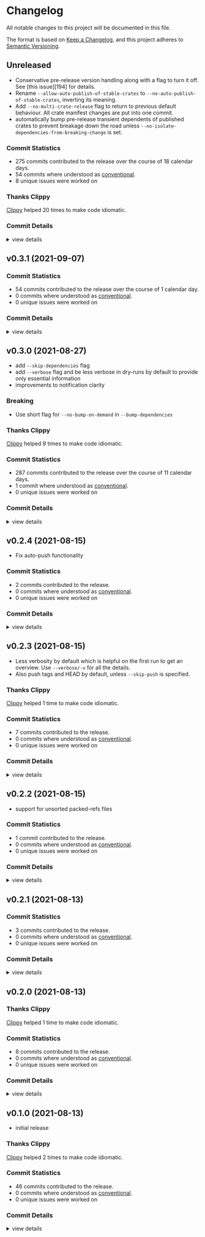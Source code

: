 # Changelog

All notable changes to this project will be documented in this file.

The format is based on [Keep a Changelog](https://keepachangelog.com/en/1.0.0/),
and this project adheres to [Semantic Versioning](https://semver.org/spec/v2.0.0.html).

## Unreleased

- Conservative pre-release version handling along with a flag to turn it off. See [this issue][194] for details.
- Rename `--allow-auto-publish-of-stable-crates` to `--no-auto-publish-of-stable-crates`, inverting its meaning.
- Add `--no-multi-crate-release` flag to return to previous default behaviour. All crate manifest changes are put into one commit.
- automatically bump pre-release transient dependents of published crates to prevent breakage down the road unless 
  `--no-isolate-dependencies-from-breaking-change` is set.

### Commit Statistics

<csr-read-only-do-not-edit/>

 - 275 commits contributed to the release over the course of 18 calendar days.
 - 54 commits where understood as [conventional](https://www.conventionalcommits.org).
 - 8 unique issues were worked on

### Thanks Clippy

<csr-read-only-do-not-edit/>

[Clippy](https://github.com/rust-lang/rust-clippy) helped 20 times to make code idiomatic. 

### Commit Details

<csr-read-only-do-not-edit/>

<details><summary>view details</summary>

 * **#164**
    - remove old and unnecessary experiment (aba8e5603833c85302db0b610802286a03a084df)
    - path::is (1f4e45a26a3d2727f00c3f248452dd41fc8a95be)
    - rename path::is_git to path::is (ac3b9efb7b90958274ce55800959d930f8641115)
    - path::discover (1958e8aa65eb97f9755f065d713f0a48c5e41b1b)
    - Avoid duplicate module paths in 'tree' and 'commit' (2f2d856efe733d3cf81110c0e0607d2e7c40d968)
    - top-level of 'path' module (066f59b23a125b1ce9a015437a3f4468e5791da0)
    - object_id (329d183ad4e256a4f9cdeb34589b5f3432495f79)
    - rename ObjectIdExt::ancestors_iter() to *::ancestors() (a19567eceab0dd7f5478b83c2ff9ce79754db308)
    - repository (1a1959f487d69ffdd5394775b707139c44dbd11d)
    - ext::tree (5e091fb2b4fd33879c176e6dadd3c9805d99af50)
    - easy::object::peel (e3760679547e0dc1bf31761acdb6e63b04a50919)
    - easy::object::errors (de004b318fdc6923711dd001bff5f4bcbba4270e)
    - rename `easy::Object::to_(commit|tag)_iter()`… (61793ff42f5c2f9ddf302901adea2dac6149eac8)
    - easy::object, sans a few child-modules (f582439a3efe5c234f54c488792395e9de09a032)
    - update 'platform' information to reflect the current usage (42080aefe3b286afb58235c1c22491579ab73919)
    - rename easy::reference::log::State to easy::reference::Logs (03fe8a7ebd34608d725d4585da5c1630123762ec)
    - rename `*::State` into `*::Platform` (0cd585e20a5abd323a34ec32d92fbd48531b3b18)
 * **#192**
    - smart-release: assure the current package version is actually breaking (fb750b65ca64c894ffb79cd0049f10a8db255ab6)
    - smart-release: better verbosity handling when comparing to crates-index (f6f2d1b2c1c50d36ee046ed58ffffed0444cd25a)
    - smart-release(feat): turn off safety bump with its own flag (a040f7d882eb5f6db0d54ba7e32437da3579a075)
    - smart-release(refactor): (443f000015de2117eae08fedf7d23f0d1ac6abff)
 * **#196**
    - Revert "traverse(chore): try git-cliff…" (cd293aee7cf7fefba9e1f61108eba5400e48b9a7)
    - try git-cliff… (cbc5b8171cdef5933d684c481300d9fcff43cf4b)
 * **#197**
    - smart-release: improved safety bump log message (9b78c344ee287c4c2908ccbe64bd64c2c9648459)
    - smart-release: commit message reveals safety bumps (b1a39046056bf4a862cebe69f44f3ea1e53a2069)
    - smart-release: released crates only receive minor bumps… (ecf38b8c013e46a33aa0b2c1b4e9cf547c8393c4)
    - smart-release(chore): update changelog (342b443a4f49736a10c2b311d69841dbf581ceec)
    - smart-release(test): way more tests to nail current log output (0d30094f4d397f932288f8c04ffd01f956113dc8)
    - smart-release: dependency upgrade works (a56bd7b134d315e22e5c8d01ca2d927de75955a9)
    - smart-release: calculate new version of dependent (c50704a0595884c3fb20629aba0f22bf99893cbf)
    - smart-release(fix): don't claim "conservative" updates for major version change (681d743e5579197d7262c40237dda0116fc4af1c)
    - smart-release: assure we can find non-sequential connections (798b650ad848001b10018087ed6c5d8a4055ece8)
    - smart-release: all logic to calculate dependent version bumps (7ca029c73eee51302d6828c6f9e8862d3fd4fbd4)
    - smart-release: an algorithm to collect dependencies by 'growing' (73794a4e382404cb7b684c9054278fb4ff8a84ce)
    - smart-release: foundation for bumping versions (d1145d1a6219ddafa7a41c82d6149b289f033640)
 * **#198**
    - Put commit details to the end of generated segments (bef2e0e4507f3ea0dc3c8385ee2ede4780622519)
    - Use message commit id instead of body… (2746d9378853e11e7e4e3d0e7f781368f6f0c99f)
    - fix md formatting on github (f90f3ce89350e1522ec10ff9a38f668615f02a66)
    - create details headline based on log message (4eaab37496dea7bc0129133a93b8d43b05785531)
    - Add details behind a fold, but… (3c711f43980581e3409600c49850e5adc6a3ac4d)
    - Use the notion of 'changes after merge' only to drive previews… (fb0e46b635630340a48f939ba7d6c65e5dfe682a)
    - Update changelogs (b30db3ba52d250ccc129208963ccc33eab6dc195)
    - refactor (90c304eab217680ab849e04f4505d0d70d443ae6)
    - Also provide a duration in days for preparing a release as part of statistics (4d36844c83bc1f69086c45fd9a63dc48d6cd15fe)
    - Fix tests (ff15c1bc5aefed75bf7535ee6fa64f33995a34e7)
    - refactor (bcec911c145df2a4fe70b3de9fefbd5f91571795)
    - More commit statistics (29a01d606d59dddda70241d4c3000ee4c30025a3)
    - Basic commit statistics with round-trip, more actual information to come (83e2b2d59e1beb71d44411057d230b60615dcbca)
    - refactor… (6edf1964f960a70a544a8b5b438fecc8ddedbf3b)
    - More robust parsing of read-only sections (252e84f9a0d77a155abc44c25fed5711eaccfb65)
    - treat clippy as generated statistical section… (96df84d64e34b2a2ccbd28b597d5f0b7cd172de6)
    - Add new section type and write it out: clippy (37280cd5fa4acb8c76a07da16808b402c93089d7)
    - introduce notion of essential sections in a changelog… (be891e20cb0152af52ceec47400cf3401e2112fb)
    - Preview changelog support for smart-release as well (b9e6de124eab5e961c1effe797a5e54e23228284)
    - Detect changes after merge; add flag for controlling changelog preview (6beb7345f0329592081c2955cf7ad2c9adf0e68a)
    - A lot of logic to handle messaging around changelog generation and halting… (28f6e181ff0e14e52704544bc6ed5f41bd7fb234)
    - Unconditional changelog creation in smart-release (48b52281f789a93415fefe38d661228ab582a107)
    - rename --skip-* flags to --no-* for consistency (3c0a6389fe5ff981dadca20e8a4a4a0d2ef66e13)
    - fix windows tests by transforming line endings (e276d777eb7a88dc424badbf88a929b5f567e5de)
    - Avoid adding newlines which make writing unstable (6b5c394f49282a8d09c2a9ffece840e4683572db)
    - Fix section headline level (9d6f263beef289d227dec1acc2d4240087cb9be6)
    - Write first version of changlogs thus far… (719b6bdf543b8269ccafad9ad6b46e0c55efaa38)
    - Implement --write actually (69d36ffbeea68259add2d8e15a9eb74137b14156)
    - Parse more user generated section content, adapt existing changelogs to work correctly (2f43a54298e7ecfff2334627df149fe0882b5d1d)
    - a test case showing that headlines are currently ignored, and links too (2a57b755c5513544987be74b3b4b65d35e7718c9)
    - don't try to run tests in binaries that have none… (d453fe5086f819e590af78bba1083659fcc44c01)
    - It's already getting there, even though a few parts are completely missing (ee4aa08fc0ed4bd06c7a987b2a9c86425400d68a)
    - only parse into 'unknown' catch all in special cases… (c0296c4d28016044f7d82afeba10971a526eca36)
    - first basic parsing of unknown parts as segments in sections (f265982a58600b68674f8552252e1ea156fe163d)
    - quick and dirty switch to getting access to a range of parsed input… (f5902f2fa9a6b876497278c9c62a91e58de1c31f)
    - setup test for old method of parsing unknown text… (996c39d002d1781fd7193dabe958af6045936411)
    - refactor tests: unit to integration level (43263226420c0bd9db5d4920f5ce2f76c5367aa8)
    - Don't add a date to unreleased versions (ba4d02404e0a00c1b0d1553032c8062806d09b84)
    - Remove strong-weak typing for conventional type (b71c5790fd8c14f10df00a96f3a344c121278418)
    - Actually integrated generated changelog with existing ones… (aa095e2447fff350492c38600c7303d38ae38824)
    - Fix panic related to incorrect handling of character boundaries (9e92cff33f4f53d3b2d6b55a722d577c2dd6a4f2)
    - inform about 'bat's  absence (c82c5bc682f6b4cc53b5965e3a124a826933718f)
    - Parse message fully (and own it) to allow markdown generation (b8107e5d33da70f91225e9fd37443e3ba2b20f7c)
    - rename --no-bat to --no-preview… (1087dd81ce869de9c886379766a962ec30c93e36)
    - tests for conventional and unconventional description parsing (faade3f95f861736ec0ccf7f0a811c1cf12831cd)
    - basic merging now works (6c6c20002cf7632e8fed11b83a1e2f69b669d907)
    - sketch for finding insertion points and merging sections (2a4903348f6179f6939e6b87d3477e5643acb7b7)
    - Sketch merging logic… (1932e2ca848db57f3907b93e804553524dfa27ac)
    - Make use of fixed git-conventional (b7b92b6c72051d462ab01c7645ea09d7d21cb918)
    - prepare test for basic merging… (0a14cedbd68058ac296e34a84ab1fe1083a0bf5e)
    - update git-conventional dependency (2d369e863b15269ba8714b025fe596f69e5b1217)
    - nicer 'thanks clippy' message (43442162aa22f561a33cab78936514d05d8214a0)
    - first test and sketch for stripping of additional title values (55b7fe8c9391e3a9562e084ae7524bb9f83ec36c)
    - Basic message parsing, either conventional or not, without additions (b3b6a2dc07c2eff38556ee66b9290b0c66b463ed)
    - Show with simple example how the round-tripping works, neat (9510d9bd2c3b2d5cffe32485d7bc3fff374343ee)
    - Sketch Message fields from which change logs can be built (b167d39ecf0cd306dcf4d2c00413251cbfd02ed6)
    - collect unknown text so things don't get lost entirely… (60040c9301e6468c72a0c52095c0b86f8b3041f5)
    - feat: `BodyRef::without_trailer()` for more obvious access than `*body` or `body.as_ref()` (f0ea526775793c9104e4ae27dd5d92b5a1202c5f)
    - parse back what we write out, perfectly… (5cab315b0f28d9b9f6f6b4e037d053fb501fdfaa)
    - refactor (ef3fc6d92c1d751d0032e072834f41d37cbb9200)
    - fix journey test (3006e5975e023c9ad56e62ce3163dd65964c0c57)
    - feat: `CommitRef::message_trailers()` as shortcut… (5324391f581c5ad2c09604f0beeac7df852bfb33)
    - more tests for trailers iterator (c3b0161eb76aaf806a7d82232ec7ac1a304052a3)
    - Write new changelogs with bat if available (cca8e52fdd2ebd16b08247d428ed5387a1058cd5)
    - feat: `BodyRef::trailers()` allows iterating trailer tokens and values (175e1cbdfebfc6f01784fffdaf0859cd6c23377e)
    - Use `cargo diet` to reduce package size (cc5709e812aea79e9d9a6f16637d09f22cb73f81)
    - Some tests and sketch for BodyRef parsing (3953c245461941c636ce5d755e6a469f7fa3eabe)
    - Write markdown changelog to lock file (400046ec65100a15cd1757143c1abba05091f129)
    - refactor (b05ce15a31aba9b0084792b7f0e7155b73b46e2d)
    - feat: CommitRef::summary() and `MessageRef::body()` methods (1714d05df812aa373da485492b342e58e9e7c17d)
    - refactor (7055dc81e9db448da89ab2ee0ba2ffe07cd00cc2)
    - Basic serialization of ChangeLog (205b5698072c6919036190cacac120a7dd5dbd73)
    - Another test for footer separation, simple version (b4391862b67a09330476a82d520bfc3a698a4fbe)
    - support for generated headers (bcc4323785c5aca698e5af2ee5cf32e171727ed3)
    - Return to safety (35313b9f7c92edd1afdbe22d1f592baabc0abc9c)
    - refactor (1ebb7365ce564d55bd4f16f7316375b9458b4659)
    - omg nom parsing works… (cd11704dd0d469cd23d7ee6905d6219b26ba4563)
    - Use 'to_*' when converting `easy::Object` to specific object kind (1cb41f81cffe19c75aadf49a5cc7ec390ec6cae7)
    - FAIL: not really successful to continue down the 'fold' road (d9afc22f161fb60195571be09d2d816d67050575)
    - transform history segments into changelog parts (348b05cbe6e93e871393a6db9d1ebfea59ec7fdb)
    - three tests failing with nom (13646e8dfe97d8503d0cef935c4c303f82271aa4)
    - layout structure for ChangeLog generation from history items (40e9075238f7272c08497851f55d0b525f47f2db)
    - Revert " FAIL: try to use nom-way of the previous body parsing…" (d1e6f621c2898ad9f03b2ee712019e6a10b44035)
    - more general commit history (39522ec59d2eb7f439c75a5cc5dc0315db9497d5)
    - FAIL: try to use nom-way of the previous body parsing… (909f6682ac1de6be0eb8b66015b3f250daca17cd)
    - Invert meaning of changelog's --dependencies flag… (51eb8cba67edf431ebe3e32232022dbf8971e6ac)
    - sketch nom version of the message parser… (1ec47ded5793cac1f2633262d59bfbae4a0e14be)
    - rename --skip-dependencies to --no-dependencies… (77ed17c703e502e132cda9a94eb8c63db0b627ad)
    - Research commit message trailers just to learn that I want to skip them (c332b8fb335f6c4081add894c3fcdcab298fc828)
    - Adjust changelog… (fb0dbfc60df2df51ed6a02ad60d04ef3557e950c)
    - Fix build (d0a956fdb5a822dbd116792bfbe70d1532a95ec9)
    - refactor!: Use git_object::commit::MessageRef::summary()… (13e7c3ad5e079fe778d07d115c9e41c4c6eb038f)
    - feat(commit): A summary for commit messages suitable for logs (cd3fc99968baa827302aa9c4f5d181bc9c4f9084)
    - More message parsing tests with windows line separators (001e8c2a4ede5fc025572a4c39a771cc854f8b18)
    - A manual message parse impl and more tests (f4b8a0da787f9a16eebd2a36b342f5a2a66edabd)
    - More message parsing tests, now with legit failure… (625be8dbd4204ea1a7131ade9b17f63dcc7e30d7)
    - feat(commit): Add `message()` method and `MessageRef` type… (6150b2db18034d5912029deac51d1affb38ae7b2)
    - Sketch data for parsed messages (32dd280eaada635994e11b4f2722a4efc59faa8f)
    - smart-release: add git-conventional (0c355ed24eb230e9834e797d5c8dc72ae21f0c46)
    - smart-release: consider nom for custom parsing, but… (5fc33266b2626a07b19d2f5bd075e2c600204a3d)
    - smart-release: refactor (17322fa378fdecad80ad1349292aaaee8bcd00f6)
    - smart-release: refactor (ac0696b8226a1478fa90b932306f35e5dbf464b1)
    - smart-release: refactor (87ebacc65f56f8765eb787fea1bd27f2c99dfd97)
    - smart-release: a seemingly slow version of path lookup, but… (41afad3386461b658ee859225785b6de86d13cfb)
    - smart-release: fast filter by single-component path (ae7def47388aeb56c7df4a73fd13ff508cee7017)
    - smart-release: prepare for fast lookup of paths (fbf267eeb424bf90649be278ee847fe3f2a3db80)
    - configure caches with env vars using `apply_environment()` (d422b9a31a37a03551bec4382039aaf3a7e49902)
    - refactor (e7c061b10c263001eb4abf03098d6694b770f828)
    - set package cache via RepositoryAccessExt (66292fd1076c2c9db4694c5ded09799a0be11a03)
    - smart-release(feat): Add GITOXIDE_PACK_CACHE_MEMORY_IN_BYTES=536870912 to control pack-cache size… (5aadf75a0d93d1a990ad0305c38366c5c22bdcb2)
    - allow disabling the pack cache with GITOXIDE_DISABLE_PACK_CACHE (d79a1b75304e397c16b5af7055906591a187ddfd)
    - prepare for configurable pack cache (7d2b6b66e09ff39727fccd68d190679b52d90126)
    - object-cache to allow for a speed boost… (06996e032b1e451a674395ebaca94434fac46f05)
    - smart-release: actually build the segment vec, without pruning for now (422701be4ed6d2a61361af9b6eb0f4f470d1d782)
    - smart-release: build commit history for later use in changelog generation (daec7167df524b329daad7dabb1b9920b6ef8936)
    - Allow object access during commit ancestor traversal… (4fe4786797d240a59d29dbf2c6310490a381c8b6)
    - smart-release: sketch history acquisition (debe0094826f83839f907523715def929133fd58)
    - various small API changes (89f15051763a03627f332c46beedfc53b8b9b15b)
    - add panicking `Target::id()` and `TargetRef::id()` (4ed4b2da50557aff540685441f4b5c7d5e582977)
    - add 'Head::peeled()' method (56e39fac54bfa3871c42bbf76a9f7c49486b85be)
    - move easy::head::peel::Error -> easy::head::peel::to_id::Error (f644d0ede7a2e8d344a81c7003c3877eed64a6b0)
    - smart-release: some performance logging (1954b467cf1e97e22629c55487b4a66cb1380a89)
    - smart-release: build ref lookup table (9062a472ac63887900562ed341c7b68665b8587a)
    - loose reference iteration with non-dir prefixes… (293bfc0278c5983c0beaec93253fb51f00d81156)
    - Add 'references().all().peeled().'… (650241251a420602f74037babfc24c9f64df78d8)
    - smart-release: filter refs correctly, but… (2b4a61589a7cba3f7600710e21304e731ae3b36a)
    - smart-release: find tag references by name… (72e175209441b12f3d4630e5118e21a3156146df)
    - commit traversal along the first parent… (7bce49c1d27cb279b61ff51de0038e01fcf3561e)
    - git-ref(docs): improve changelog format (90e6128727932f917c485f411e623fc6a9c2ad4d)
    - smart-release: sketch first step of info generation (ff894e5b0257722c31578772ed694324194c0741)
    - smart-release: changelog gets crates to work on (78d31d9de2710b4369862c1226f18d4a2d79a9c4)
    - smart-release: handle unborn heads (0e02831fff83f6d6b0ea8889d54196e54e4e4aff)
    - smart-release: fmt (d66c5aea01a7d1df2cc539c52b789ad39a058ad2)
    - smart-release: refactor (d4ffb4f2ac935f6345bdc7d03cc1878007609503)
    - smart-release: refactor (9fc15f92ddec4ccfd0803d2b1231ed08d424cf33)
    - smart-release: refactor (9e430df135e87ee9e9673e7d52f072f39abaf4d9)
    - smart-release: initial test for changelog (a33dd5d21039441556ab89c997195f1bcc5bc543)
    - smart-release: very basic support for changelog command… (1a683a91a2850d663cf87fb326e5ab66ae86fc96)
    - smart-release: add 'cargo changelog' sub-command binary (3677b782f8bc63a38d4d49b8555b5a6b9a618f84)
    - smart-release(test): add changelog to most tests (cdf41998360527161a1b04821bab377489f6c5f0)
 * **#200**
    - clear error message if upload-pack reports an error (4701c84abc4346eda46b062effd38ba8a29a57f0)
    - parse issue numbers from description and clean it up (95c0a510f875e8fd889b87caee356a4c1e099ea8)
    - feat: Lift io::Errors to response::Error::UploadPack(…)… (f293b633d16c0f7393d0ede64e12f14e47d0296b)
    - feat: Add --reference/-r flag to gixp pack-receive (637d12cf368e044f59ccde37c6365d9528d2c43f)
    - feat: add git_packetline::read::Error to represent ERR lines (454c840c652ecb5774d2e3d37be14db42749ea63)
 * **#205**
    - '(null)' symref targets are turned into direct refs instead… (c77bd7a01820110154f2c66cd954c1ccfff173c1)
    - fetch::Ref::Symbolic::target is now an option… (da68bfb8104ecf58e73e3f99d87f81c90712a2ca)
    - validate assumption about '(null)' as ref-name (2576168aa04d6451fc29c5dadfa698a9a50dac32)
 * **#67**
    - describe variants (899c57927ce4ba2e1b5d8182f9e731c2a9094cba)
    - parse entry mode into number instead of comparing it to byte strings (83d591d536d1a43e8523082824ec0b95cca55d34)
    - ObjectID specific hashers, using the fact that object ids are hashes (f9232acf8e52f8cd95520d122469e136eb07b39f)
    - Tree parsing now probably is twice as fast… (d1e2b8910b454dd798be8a9a43871f0b0644d503)
    - Use a custom hasher for 'seen' objects hashset… (70179e2cf8d15ba4e1cf8e94a9915bf5b02cf755)
    - don't include submodules in count… (faf6f813927720c5adf62102f9ce46606ff2617c)
    - control pack and object cache size in megabytes (60c9fad8002b4e3f6b9607bba6361871752f4d3d)
    - Use 'cache::Object' trait where it matters (71c628d46088ab455b54eb2330d24dcff96c911d)
    - split data::output::count::objects into files (8fe461281842b58aa11437445637c6e587bedd63)
    - use new git_pack::cache::Object trait (b209da29f361512ba757febf56bc1aca039f2a41)
    - cache::Object trait for caching and retrieving whole objects (50cf610e8939812c3d2268c48835e2dac67d0c31)
    - object cache size is configurable (5a8c2da6cb1e2accf7cfdccc16bc3a1d0b2a7dbc)
    - remove object cache impl which now lives in git-pack (741558dd8194590c5cc8566aa22f96e73df38edf)
    - dynamically sized full-object speeds up diff-based object counting… (d6c44e6ab8f436020d4fb235e423b018fd1e7a9f)
    - Count ref-deltas in thin packs as well (80c6994149d19917c25e36e1bdf0dc8c9678365e)
    - Assure pack-ids are actually unique, the simple way… (0509b4fb5a78a3e4bfcacbeb661d262f8592884a)
    - Use Easy in the one spot where it is possible… (6a97bfabcec6597efe9282e6d5c9f0ac3ada61dc)
    - try to create persistent Easy iterator, but can't make it Send… (54a64a588ff72515451a3d0343306ac4abe1cb35)
    - Add '--thin' flag to pack-create and pass it on (2664d73f531a4b1f4bc784c1fe3a991711c86475)
 * **Uncategorized**
    - thanks clippy (11bd4a3b7b4dbee06b12f4006b0d45fabcac3d05)
    - Merge branch 'changelog-generation' (bf0106ea21734d4e59d190b424c22743c22da966)
    - thanks clippy (b856da409e6a8fdc81ea32ebb4a534b0e70baebc)
    - thanks clippy (31498bbee4b2bc766b42171dfd6529d885d3bc84)
    - let's not force folks to not use debug info… (bc458c81abddb8c3f96b4c46a4a1dd8cd3a16723)
    - Merge branch 'main' into changelog-generation (c956f3351d766c748faf0460780e32ac8dfe8165)
    - thanks clippy (c55f90977756c794939454072e4cc648f1e4348f)
    - don't claim to change manifest version if it's the same one (11eebdcc572a72b2e66a9db3cae0a01f12a81619)
    - thanks clippy (b200ee8d7522f0c83e0e01f0d793784cba7028aa)
    - thanks clippy (4b3407d0baf32b6eeb04cee07faa4bb9c1270e4e)
    - thanks clippy (d78d3828c7f80963c0b8803cb64e0ae5e08d0ba3)
    - Bump git-traverse v0.9.0, safety bump 8 crates (d39fabb8757369aa19452a457f610fe21dc13a14)
    - thanks clippy (1dece2b8dd18d0266210152c749c39595d70db5a)
    - thanks clippy (2b5542761ab160cd9460b133928efd6f0cb55e75)
    - thanks clippy (4ea11264296063278977c5539e2d68367475464a)
    - thanks clippy (a89d08c4ce28f0c466f01758e9f4db09eeb02458)
    - thanks clippy (a554b9d356d4e44c9504f7b35aa2c4f9c660df9b)
    - Bump git-repository v0.10.0 (5a10dde1bcbc03157f3ba45104638a8b5b296cb9)
    - thanks clippy (d15fded08224c45dcbd34cf742398e2594f39964)
    - thanks clippy (e56af5a0846652f177a88771d495bff5973abde3)
    - Note about git-subtree… (4b48a1404444731fead6b4d3a691a06f377f789e)
    - thanks clippy (ae7826e1cf79fce6ad12f407162f58b3bfb02b16)
    - [repository #164] docs for easy::reference::log (7de7c7eb51b7d709fd140dbf789e31e97161bfa7)
    - [repository #164] docs for easy::reference::iter (d86c71363a5a73dd8986566a9687e2b4756972cb)
    - [repository #164] refactor (437e63b4e841ef478c12a91bf3e2dce63d5b1041)
    - [repository #164] docs for top-level of easy::reference (9e465e03dc636c360128c93864749c4a3f8a99e5)
    - [repository #164] fix build (1db554216e99c5df62a2fc7fa3f8693fdc35b3eb)
    - [repository #164] docs for easy::oid (b66b6fe759eeb55cb875fcb65aa58b62c6963ca8)
    - thanks clippy (b02edb5b1e9b7c8f8bd1b4a8e2d60667da629839)
    - [repository #164] docs for easy::commit and easy::odb (abf37e54e5a4584f521988e27dd02f6d6badc4ef)
    - [repository #164] Documentation for `easy::borrow` (3e612f441e1e837d7ba3d3ddd40b4a8c2ba05c61)
    - [repository #164] docs for easy::head::* (516fde7ffb505603479b4de2a78200da480b66ed)
    - [repository #164] refactor (65b0e0fbe7ab7cb405fd267802e7ad3de36d98f7)
    - [repository #164] docs for `easy::ext::ReferenceAccessExt` (ab4910f1b4bf98569a04596b43aba862caca029b)
    - [repository #164] docs for easy::ext::RepositoryAccessExt (9041d474f178f45c86d628a7140c64810365b97d)
    - [repository #164] another test and fix for `commit()` (8d676d77cb69df203d3fcbf8c1a34f212035605f)
    - [repository #164] easy::ext::ObjectAccessExt docs (c4984af4f6343a17290f6c85f8385e77354875bb)
    - [repository #164] (4111d22ebe4cc9ddd726cce566e5872708067440)
    - Release git-repository v0.9.1 (262c1229d6d2d55c70fe0e199ab15d10954d967b)
    - Release git-ref v0.7.3 (b0a98157ab3b240af027acb9965c981a543e55fa)
    - try not to force native insutrction sets (53ea9c83170affc3cdb36700b0485d832a36f983)
    - Release git-tempfile v1.0.2 (310ea7336e78fbedb2cefa1ecb773b25e6a77e0a)
    - Update changelogs once more… (d57d279dc603cf450c151bbb6dc6c6505cc6da10)
    - thanks clippy (68ea77dcdd5eb8033618e7af2e3eb0989007b89b)
    - [repository] don't enforce feature flags that may fail on windows by default (afdec2e89eee0397b16602fdff16d3997ef370d0)
    - Dependency update (d2f23f80d67b2207fa72d43a967ef1cc9ddd381c)
    - thanks clippy (7899ef10f2f4a6df43beed598ddf396991dcd9e5)
    - Update changelogs retro-actively… (78cfe0ac341c6c2257743d913884b50042078e6c)
    - Release gitoxide v0.8.4 (effb2a612d5912ea7bd9e7c65465ca3da3797a7a)
    - Release gitoxide-core v0.10.5 (590e59b2b41a419574443e6b850bdb119a172279)
    - Release git-ref v0.7.2 (e940e9a21938035eb8791bba19cc16814a0fb4e7)
    - Release git-protocol v0.10.4 (898ee08befa1eb7dd22980063c7633f83d0a8958)
    - Release git-odb v0.21.3 (223f93075a28dd49f44505c039cfeae5a7296914)
    - Release git-tempfile v1.0.1 (295eb374d104ac2775b9f864ef3234e2c5832b54)
    - [smart-release] auto-detect changes in production crates as well (24bc1bd678602e6b1af771b0b47eb3a39f8aa3a7)
    - [smart-release #195] update test output to match CI… (f86438609a1f99173efbe6b1fe91229433c1fc76)
    - [smart-release #195] better error for untracked files. (f5266f9756b1dbb9dc9846ba6efb863bdc12ae35)
    - [#195] Provide nix-shell target for macos… (5e75e8c6690f851bbbca5888d3f7c9880316a620)
    - [tempfile #195] adapt to Rust 1.55 (d9e71acc5d619b5e78673da4fbb5a531c97ad6dd)
    - [#195] Fix previously incorrect usage of io::Kind::Other… (4dae07dc7f562395a174be6cb2220e754ff902f7)
    - thanks clippy (4701296bd5e2c4ad2f80f4e1de498db49f93385a)
    - [smart-release #195] fix docs (8d7e132d055d8c87ea3e45de15593964a61b0608)
    - improved changelog… (8b82f7d44c7eb63b7922ddc31ada9cefdce776b0)
    - [smart-release #195] assure dependent packages are not packages to be published (6792ebc9d09aec81ebc81b3b0fa58ca7c6ce4fcc)
    - [smart-release #195] refactor (f354b61b986369865de3471ab4eed2ae7bcc60e3)
    - [smart-release #195] refactor (968b6e19894a1b42546c15ed3cf5c8485dbc701c)
    - [smart-release #195] don't tout changes that aren't really there… (5931012d0183b97e29de58eb93d07055f855a34f)
    - [smart-release #195] another test to validate log output (6148ebf361363f362f281bc2bdf0d37a6618f4fc)
    - [smart-release #195] a test that in theory should trigger the desired behaviour (fd5020868c7141e377a604c0d34cbc527d4959f9)
    - [smart-release #194] basic journey test setup (d5d90a654170c32750ef26872b72a6080184ac5d)
    - thanks clippy (8fedb686bcf195bf69eadd828cbacb77ff19f386)
    - [smart-release #194] conservative pre-release version updates (f23442d90e710bde63dd597ae6c4509b1f909a34)
    - Bump git-repository v0.9.0 (b797fc10f3f3d1fbc23916a4ff6e5e860e2dd4ed)
</details>

## v0.3.1 (2021-09-07)

### Commit Statistics

<csr-read-only-do-not-edit/>

 - 54 commits contributed to the release over the course of 1 calendar day.
 - 0 commits where understood as [conventional](https://www.conventionalcommits.org).
 - 0 unique issues were worked on

### Commit Details

<csr-read-only-do-not-edit/>

<details><summary>view details</summary>

 * **Uncategorized**
    - Release cargo-smart-release v0.3.1 (1bcea9a9b3be1bbb19a279ae9a8143d008fcefe3)
    - Merge branch 'repository-integration' (49f5453629646ac24d752f53c532e5f67eb09374)
    - [features #189] simple UTC-offset support for git-features (b58134bbd132f9e685d1adf7859ec5219c16dd25)
    - [odb #190] Read all eligble packed refs, no "pack-" prefix needed (ab250f76b356c0937ada959591dc4df3872acf8f)
    - [features #???] WIP local time (1388ebf0925eb326ec3045d7f83bd5beda22a6fe)
    - [repository #190] test for oid.ancestors().all() (fdc3678c63fa128ac754b3fa9ae3d88a4a221d0d)
    - [#189] remove special handling of time from deny.toml (72050ef6c425769ee8e23adddf9fb43782adb811)
    - [repository #190] fix build, lets just make traversal available by default (6da35994cf2a3c9ab741733af53761c9a2cebeed)
    - [#189] Upgrade to prodash 16… (8e98418652926860f58906a6f21a3210e2f0183f)
    - Bump git-pack v0.10.0 (e5e3c8024e1c2e5e90cee83abbdae41d58eee156)
    - [repository #185] rustfmt (dfbb015a89db47c79015135870013ecc384c4aea)
    - [repository #190] access to repository directories (f4d1ec4ac0be8aa46d97eb92fb8a8f3fb8da94fb)
    - [config #185] refactor (509c938dd061060141756ee791cdcb6017934fe2)
    - [repository #190] first shot at ancestor iteration… (85f1a48ea39f3b224e8d0ba3728dd75e03a6edc3)
    - [config #185] Count lines correctly on windows… (57203ce5d5e3c481b69c3ca173e4b00f11aaf7d7)
    - [repository #190] refactor (e7188e047529cb0f4b20b3876f36b4592e9d2dc4)
    - [config #185] add test for handling windows formatted files… (2a2a89f68cc45e27a1cf0d33fc644ebabc762302)
    - [ref #190] refactor (010be48d2cd2dfebf7a1b6302e94b5f2e95fedc6)
    - [repository #185] remove quick-error infavor of thiserror (212c44c84b903681f6d35d934ee5f7ad6e1da791)
    - [ref #190] fix tests (e426e15188d8ec38ee0029f1d080dbab9afd8642)
    - [repository #185] on the way to removing quick-error (6ecd431661e7ddc2f97e5a78a7932d2a7f1f27f0)
    - [repository #190] fix tests; needs inbound transaction handling… (e5a5c09bb108741fff416672566e381f50f02b38)
    - [config #185] flyby refactor (9b9ffa3c1d5ccbea22aa38b740daa8a349494395)
    - [ref #190] don't provide namespace support for loose and packed refs… (c663da16646bc3371e5a31f5c488a775aac4f795)
    - [repository #185] support for initializing bare repositories (9e8a39e3cbd620bd48f379743df0d5783c33a86f)
    - [ref #190] find() with namespace support (1240c21a353c7df736f40b6639076af94eae0f15)
    - [repository #185] use git-config to handle bare repos more properly (8a5aac55cf62bdd7287a363fa29f12aa39d4c583)
    - [ref #190] prepare test for namespaced find(…) (5fcd0e4c3c803a372360ef4cc2a7663b17ccebdb)
    - [repository #185] sketch of how to open a repository… (48207b54b97ac1b6354f6b53c13ccc4d1d8ea98f)
    - [repository #190] leverage git-ref namespace support (1aa9c113488175f03758f8a64338a33b3417dd87)
    - [repository #185] refactor (63089ff356ea0f62963ae213ea0dbb09f891ada6)
    - [ref #190] iteration with namespace support (d5987d41753cf083573d86e8d5bc86c7a825605c)
    - [repository #185] refactor (7604935b12eacb26a98bedc5f77636b5583629a5)
    - [ref #190] refactor (3c7968c7fe8ac166b01f5338b23f817899dc085e)
    - [repository #185] refactor repository initialization… (5ff7eaa86bddfa94aec97355a5d6adb117045693)
    - [#190] disable caching to see if this fixes windows (0660a6f8fcb5a51a4661dd8b3e2e43a07b5e1d3a)
    - Notes about 'git-notes' and 'git-trailers' (459dd37a1b7461e4e554764fc780f49ff221f2c2)
    - [repository #190] prepare for namespacing support on file store level (d2d1db647e6ad0dd92b88ce57df866f5195b8dd6)
    - Release gitoxide-core v0.10.3 (e1326808a24fa7e797106cbd4bf3f34aba59b148)
    - [repository #190] refactor (609c249916ca64f4beecdab86eb4562adbd1ca4f)
    - Release git-protocol v0.10.2 (54a44009e3507ee1c53a51a5f3b6735b6115a887)
    - [ref #190] refactor (1ef6cb344176aeafcc61a1f1af503a3f8afd1f77)
    - Release git-transport v0.11.1 (0952976eac1dac9b8f351ecc9867746b650377f9)
    - [repository #190] fix build (f5e118c8871e45ed3db9da9cd6bc63a5ea99621e)
    - Release git-config v0.1.5 (150ed760c8b357e5c40ec0bd8d0cd849b39c34c0)
    - [repository #190] note a known limitation about finding references in namespaces… (d3357318cf100fc3e0751e5b6de3922b1c209ddb)
    - Release git-commitgraph v0.4.3 (7dfe16bdebaf971b7101331ad037d1ca8ab491d2)
    - [ref #190] more assetions to understand 'find(…)' for namespaced refs… (f58a0ff8be6144d1dcb97f9b8030e1ee36ce41de)
    - [various #184] configure docs.rs build features (cc502492c512293e93e95610ca80a71896076ded)
    - [repository #190] transparent namespace support (d14f073707c2f4641a271ba7965ec8281638e8df)
    - Release git-repository v0.8.1 (b269a1264f830bafcfe74f0f3ce01448c894146e)
    - [#190] run tests faster (at the cost of compile time) (a22c95bac4947c849ad1372a9588ea945d14fd49)
    - [repository #164] make EasyArcExclusive available (2fa3dcb40a34a7ec19382e5f6a71348ecf7a7c36)
    - [#190] faster builds with debug=false and dependency caching (0b0fea4f6315373f1c1c103fa50ef6f798e9d7fd)
</details>

## v0.3.0 (2021-08-27)

- add `--skip-dependencies` flag
- add `--verbose` flag and be less verbose in dry-runs by default to provide only essential information
- improvements to notification clarity

### Breaking

- Use short flag for `--no-bump-on-demand` in `--bump-dependencies`

### Thanks Clippy

<csr-read-only-do-not-edit/>

[Clippy](https://github.com/rust-lang/rust-clippy) helped 9 times to make code idiomatic. 

### Commit Statistics

<csr-read-only-do-not-edit/>

 - 287 commits contributed to the release over the course of 11 calendar days.
 - 1 commit where understood as [conventional](https://www.conventionalcommits.org).
 - 0 unique issues were worked on

### Commit Details

<csr-read-only-do-not-edit/>

<details><summary>view details</summary>

 * **Uncategorized**
    - Release cargo-smart-release v0.3.0 (82f0cec9c8f0f5610ddbd6cd1ac0716a9633d7c6)
    - [ref #190] Make References sortable (16b2232c70ad331e17e76ccca3b950963906aa81)
    - Release git-repository v0.8.0 (15ae2b8a43fd35615cf57e8088166cdd2a7cc47d)
    - [repository #190] turns out we need bstr with unicode support (3d8796e670f9bb5d2ed22fb3b75130a599737341)
    - [repository #174] keep assets (e0fca771f5ee068b0a9a0975930317d0883701cc)
    - [repository #190] public bstr re-export (3b7ffde385b1984393ee65a7505ad7221fecd0dc)
    - [repository #174] remove arc_lock code entirely (dcbe742eb5244f0b5c6563cf59962183b708f54f)
    - [repository #190] cleanup usage of bstr… (e4411ff43b24af79fefeaa4411e004dc504a4e2a)
    - Release git-repository v0.8.0 (1c9c5f1600363aa42e5310096804bb3dd17f789c)
    - [ref #190] more conversion trait impls (1795a333c05c60a1a2f3164d5c4c78289eb7050c)
    - Release git-protocol v0.10.1 (cec8ee3709ed401303cdd412a53e73f91eced619)
    - [repository #190] prefixed reference iteration (a6e19c9a49bdc6a7c5cabef0a8d93bfd48a74fcd)
    - [repository #174] conditionally compile future parking_lot version… (5375fc872b9af2526683326f58e9c3d7f20ef166)
    - [repository #190] implementation of reference iteration (all() for now)… (2c0939a146b5973de26bd03987e075a34a84bc88)
    - [protocol #174] fix tests… (cdc16fc0ef42df4a17ec4fde4be4511ee2cdaed6)
    - [repository #190] refactor (8c532a4c78452dd11115cf36a906a27741858774)
    - [smart-release #174] add asciinema recording of failed release (6668527ee961df214bda41619d6fb76540b0dda1)
    - [repository #190] prepare reference iteration (427f14622fb98e0397de2cae4d36a29f5915d375)
    - Release git-repository v0.8.0 (e191eab555de2c932830f143cbbda71690ec9874)
    - Bump git-hash v0.6.0 (6efd90db54f7f7441b76159dba3be80c15657a3d)
    - Release git-repository v0.8.0 (403ef0aec7d106302d7baa12166fd1ce985c9c02)
    - [repository #190] obtain the kind fo hash used in a repo (a985491bcea5f76942b863de8a9a89dd235dd0c9)
    - Release git-ref v0.6.0 (b191a88512d4841385d2d4806abf243e193f25b6)
    - [ref #190] refactor (e34be7e24ee49a539b6ee8dc5737fdb23f416922)
    - Release git-protocol v0.10.0 (b60ddaeda7040b71d85c9ad85b28775be9cdeecc)
    - [ref #190] more Target conversions… (1fe1b42ac2b04f8145fc7312ea03cb47f791aec5)
    - Release git-transport v0.11.0 (cac343cf279bf822e9ddd32bfa656d279631ef50)
    - [repository #190] refactor (7a111b126cfb318acb2d09d119315150a38b7cd3)
    - Release git-packetline v0.10.0 (08993382b55106cf34e6e142e84591b37e21b784)
    - [repository #190] shortcut to create references (28afd8e7cf09a17410c4a6ad57cddda608371364)
    - Release git-odb v0.21.0 (d4a63410e396d0078fd240935835548d1095326d)
    - [ref #190] add forward log iter and localize iter types… (c3e240da47021226311681f3bcd48983f354243f)
    - Release git-pack v0.9.0 (355d6c495d9fcf10f5a17572847acde3cbdd8094)
    - [repository #190] refactor (e751688a5378552b73cfddd07f38a0d0bb491b83)
    - Release git-traverse v0.8.0 (40c8506f289d5b8247dd7081b27614527a784757)
    - [ref #190] refactor (49fe1dc37c040206839c9d4399001ff12dc91174)
    - Release git-features v0.16.3 (342475f7c8ec0382432a411f15fc5dd7eadb1abb)
    - thanks clippy (023dedc41aa859cd49d208392a586deaf77bd1bd)
    - Release git-diff v0.9.0 (021318f8c176f4028b76acdcdfea8d544abe727e)
    - [ref #190] reverse reflog ergonomics (2de86f904f6ee63e292f9c701cc3524e8bfe87e4)
    - Release git-object v0.13.0 (bfaaf521d69fe2dbb419e56c9abd677fbd8a1424)
    - [repository #190] ref log for HEAD specifically (946bbf19ed3f793b0eb1c5c90a655140e12d7e21)
    - Release git-actor v0.5.0 (f74e89b024465a8649c30742e3306235d4fce359)
    - [ref #190] check for zero sized buffers in reverse log iterators… (998c7c65abb2c3eb5fc248b11ba816d09f1bedea)
    - [smart-release #174] prepare changelog (0d9a2b802d5a544a08ba1c88f9fd8fe62e8e3dc6)
    - [repository #190] reflog tests (641edde5608ff22bf18cea845ba1925b84a7b9f2)
    - Bump git-repository v0.8.0 (cdb45ffa0810e9fcc9fd25bff7b696c2d27eeef5)
    - [ref #190] First working sketch of reverse log iter access (4a36dedc17ce3124802d1b72330abc524fd98c6f)
    - [repository #174] adjust various changelogs (081faf5c3a21b34b7068b44d8206fb5770c392f5)
    - [ref #190] move remaining file store functions to extension trait (60fc215ccac529b4a14cb9d8260ab9ddec86758a)
    - Bump git-protocol v0.10.0 (82d5a0bb38903a8389e43cd5416e02e5496e661a)
    - [ref #190] Move file-log-specific functionality into own extension trait. (0b635e9778a98235cc9b47b12e58a175d1ca02b7)
    - Bump git-transport v0.11.0 (1149f1b716624f8f4fdaed20c803530aebc45599)
    - thanks clippy (376c045cf589e51b639cf6c3633c4a8fcae7b6aa)
    - [transport #174] prepare for release (f8bc51763e96d8d0a97d5f367c943441a98c8e95)
    - [repository #190] refactor (15d4ac8f4b08716f6b06938f01396fb8ba8e7086)
    - [odb #180] fix docs (bd50752dd9188acd92b8503db53cc2ce8112c61f)
    - [repository #190] a major step forward with `head()` access (43ac4f5acbe3ace5d43ed3ed1bc394d721f0e273)
    - [odb #180] refactor (eff21dae1083042412f45cd2f7a0faaf7d6400e6)
    - [ref #190] cache peeled objects properly (2cb511efe5833f860f3c17b8e5f5b4cd643baddb)
    - Bump git-odb v0.21.0 (7b9854fb35e86958a5ca827ec9a55b1168f38395)
    - [ref #190] fix docs (3e64ec102146e348b8d870377f180f8dadf5e876)
    - [odb #180] add changelog (acf1193e6b72433d4b74ec9fd39de148529224c5)
    - Bump git-ref v0.7.0 (ac4413ce4e45703d5fe722e7220d039217f0bdef)
    - [pack #179] refactor (76e66d1b9d24bb25a9f681d9612e52c8ccd60e2c)
    - [repository #190] experiment with 'HEAD' API… (c55ce4d8453c1ab4a107f5c6fb01521b422ee5c4)
    - [pack #179] move Tree traversal cache private (34e45d745cb8756831c56dc441695a25cd0069a9)
    - [ref #190] fix remaining tests (df21f25baaf867015fc9fc46a2cf4e778b0e80ee)
    - [pack #179] refactor (5a3677dd3f3dcab26a3d9270b6184fd0fe18c54e)
    - thanks clippy (14dff63fbc0d318bbc8a2618e0d72aaa98948acf)
    - [pack #179] refactor bundle (420dca29bccca6e7d759880d8342f23b33eead0d)
    - [ref #190] Use Raw Reference everywhere for great simplification… (7aeea9c36d4da04a806e68968356f8cc0dc11475)
    - [pack #179] fix docs (7ad7a4428d0e38f2ff776f7efab6996505d2bba2)
    - [ref #190] raw reference peeling (9473a71e5533e1474181241f8d3e1aebd9dea8d8)
    - [pack #179] refactor (ab6554b0cd5838f1ea4e82f6b5019798288076fa)
    - [repository #190] refactor (d6bef3afe7168659a75e26fb3ae2aa722fecf853)
    - [pack #179] refactor (620d8a54db5cd8367ec85c8b837cab710c509e3e)
    - [ref #190] introduce Raw reference type that simplifies everything… (86343416dec8026f32c57d164dec4bf9b75b6536)
    - [pack #179] add changelog (210256932a338038adb55c5475d8f90560aa4c12)
    - [ref #190] more tests (980e16a10806edba4553716d9533716a727f0c9e)
    - [packetline #178] fix compile warnings (c8d2e72d272243da7d853f78463552bfc58ed9d6)
    - [ref #190] deletions also use PreviousValue now (74f85b1fd8d9c34eca34a5ae516c4768f96b092f)
    - Bump git-packetline v0.10.0 (b09f3912e0addd7b4b0ef22bc3a24869d5011646)
    - [ref #190] refactor (0e65559e6d5a4b06c552e99e9c463559737f4b4d)
    - [packetline #178] fix docs (878d8e8d9f88a31dd9db30e381e65c1031919474)
    - [ref #190] be explicit about what the previous reflog oid is for… (c04c8b98a074d277067cee73ddef0609419a7bb8)
    - [packetline #178] refactor (0c7c5990fc71c0ee192e5ed42a6b8d268ea764fd)
    - [ref #190] don't claim there was a previous oid unnecessarily… (68f7fc2f2f57c32412ee2e46befc9cd2fdd7e973)
    - [packetline #178] fix docs (b3fd65d4130010d48afabe70b76880abcd6c8fb8)
    - [ref #190] refactor (07126d65946e981b339b6535986597cb328a1c9e)
    - [packetline #178] refactor (23438fd4a807376c1d4699732ea6c83c0bde574f)
    - [ref #190] Allow for explicit expected previous values (1a4786fb3bdb3d3a86b026dbf04e6baef6d3c695)
    - [packetline #178] rename PacketLine to PacketLineRef… (d4c16a93946244177606b58cc702b81a16424ad4)
    - [ref #190] prepare massive refactoring to get additional constraint (9741987e2f82b5ae202804882c728c1642d8e3a4)
    - [packetline #178] add changelog in preparation for breaking changes (ffd96f9fd747a99f0250444cf4b6f5a161646129)
    - [repository #190] show that unconditional creation of references doesn't is lacking… (06b9270e67823e9e911a9fa9d6eeeedcd93e62cb)
    - Bump git-traverse v0.8.0 (54f3541f1448a8afa044d3958fa1be5b074e4445)
    - allow incremental builds… (e4abcf39cba32803e650c60b9df6724ab9ae7378)
    - Bump git-diff v0.9.0 (2e2e7983178b3af7e5684995de68ed5d020927ec)
    - [repository #190] another commit() test… (4ec631c92349bbffa69c786838d2127b0c51970e)
    - [smart-release] Adjust commit message depending on whether we are skipping the publish… (c190c6b963dbaaf80a70a51135e591ee2cb9c157)
    - [repository #190] produce nice reflog messages (e7a8b62eb24f840f639aa436b4e79a4a567d3d05)
    - [object #177] cleanup CommitRefIter imports and git_object::Error (058f68a9e1cd79fd5a2a1235da42358bc92ed255)
    - [repository #190] commit::summary() (43f7568bd11fc310bac8350991ff3d4183dcd17b)
    - [object #177] dissolve 'immutable' module (70e11c21b0637cd250f54381d5490e9976880ad9)
    - [repository #190] thanks clippy (0763ac260450b53b42f3c139deae5736fef056ce)
    - [object #177] fix docs (2fd23ed9ad556b8e46cf650e23f0c6726e304708)
    - [repository #190] first version of 'commit(…)' without reflog message handling (bfcf8f17c7a89027e5bbcb5f85e3d0ba4036e8a0)
    - [object #177] resolve 'mutable' module (b201b3260e3eec98ed71716c1aab1ba4a06ab829)
    - [refs #190] refactor; handle value-checks in dereffed symlinks correctly (63bedc7647bb584353289e19972adf351765a526)
    - [object #177] refactor (216dd0f10add7a11ebdf96732ed7649d74815d64)
    - [object #190] consistent method naming (c5de433e569c2cc8e78f3f84e368a11fe95f522a)
    - [object #177] refactor (472e13b27e97a196c644d716cad1801bd62fac71)
    - [features #190] be more explicit about why sha1-asm is disabled (507d710d837c3911a9329c1c132eee912a37e1a8)
    - [object #177] Commit::write_to migration (60b936553bef3c9126d46ece9779f08b5eef9a95)
    - [ref #190] refactor (3f36a01976a149d518021f19d83e56dec43cfb98)
    - [object #177]  commit::RefIter -> CommitRefIter (e603306e81f392af97aa5afd232653de56bf3ce9)
    - [object #190] More conversion methods for Object (78bacf97d669f3adfebdb093054c162cfd5214fa)
    - [object #177] migrate immutable::commit into crate::commit (45d393438eac2c7ecd47670922437dd0de4cd69b)
    - [repository #190] put git-lock into ST1… (26a6637222081997ad7c08f4dc8d8facfb9cf94e)
    - [object #177] refactor tag write_to (7f1955916ae9d7e17be971170c853487e3755169)
    - [repository #190] refactor (1e029b4beb6266853d5035c52b3d85bf98469556)
    - [object #177] tag::RefIter -> TagRefIter (28587c691eb74e5cb097afb2b63f9d9e2561c45d)
    - [repository #190] A way to write objects and the empty tree specifically (7c559d6e1b68bc89220bca426257f383bce586ae)
    - [object #177] into_mutable() -> into_owned() (7e701ce49efe5d40327770a988aae88692d88219)
    - [various #190] rename 'local-offset' to 'local-time-support' (3a7d3793a235ac872437f3bfedb9dd8fde9b31b1)
    - [object #177] fix docs (25d8e7b1862bd05489359b162a32c6ad45ecdf9a)
    - [repository #190] Make local-offset available on demand only… (1927be7764f6af04ecc715dd52c631a3c8e16577)
    - [object #177] move mutable objects to crate::* (c551c0236c64f3237cb9be7f35159f753d4b871f)
    - [actor #190] methods to get an actor signature at the current time (6d0beddb20092a80b113a39c862d6b680d79deb6)
    - [object #177] migrate immutable::tree to crate::tree (fa5cd0648d5c855060ab2b75ee933851987c2dcf)
    - Merge branch 'git-ref-refactor' (5dbf753ce2035ffd07e4bce7ceb3bcd4e309c16e)
    - [pack #172] A note about empty packs in Bundle writer (09a777f1da5e792c5eb4c8ff9e83504ad8d19c5c)
    - [ref #175] follow (try_)find(_what) naming convention (679895cf866d643e768e353af614a55aeed2ba5c)
    - Merge pull request #172 from mellowagain/main (61aebbfff02eb87e0e8c49438a093a21b1134baf)
    - [ref #175] fix docs (dd1edc34f88231fa95cf6f88beead700c6289ba1)
    - Fix formatting of performance-tasks.md (917967e2d464a79a119fb217f687e751394bc5b9)
    - Merge branch 'Byron:main' into main (dc58eca510e5a067acdeaad4b595a34b4598a0cd)
    - [ref #175] refactor log line (7ac948a8f8610b87aa2773ba2841cbfa43eecae4)
    - Release git-actor v0.4.0 (16358c9bf03604857d51bfa4dbfd2fc8c5210da7)
    - Release git-testtools v0.5.0 (574ede9d7874c6b6016bee9ab0ccc7ce18ec353b)
    - [ref #175] refactor (1243459e917b394d007bd7c157143670dc8dd51f)
    - [actor #173] fix docs (2d7956a22511d73b767e443dac21b60e93f286dd)
    - Release git-testtools v0.5.0 (86e0a92c7dc3b69a766aeac1b675b148d61a7ec5)
    - [ref #175] make 'mutable' module private (a80dbcf083bfcf2e291013f7b13bba9e787c5cb4)
    - [actor #173] refactor (08a18498d62f1d5bdabbb4712b08f3d17d63e16c)
    - Upgrade to nom-7 (f0aa3e1b5b407b2afd187c9cb622676fcddaf706)
    - [actor #173] rename immutable::Signature to SignatureRef! (96461ace776d6b351b313d4f2697f2d95b9e196e)
    - some helpful remarks; be more specific about fixing breakage (778396568d701faf542e5b5722e6b2c4343244d0)
    - [stability #171] Another question to ask before stabilizing a crate… (c2bc1a6d2b2a1b0ab4963d7edf1b8ab62ba97e4e)
    - Update COLLABORATING.md (e1a04cf8b305c9346d91ff1d4e14693c08283083)
    - Release git-lock v1.0.0 (f38f72c73f69775358d8b047de2e354364fcafc2)
    - First draft of collaboration guide (ec3f0ecf72d47edc1b3b9b5db39c6857dd8a42e0)
    - Release git-tempfile v1.0.0 (123853539dc30ddea2d822ab177ee09b191bdf1b)
    - Adjust contribution recommendation (3aae2e2edbbaa7825d9ec5c12a77c317619b6408)
    - [smart-release #171] it's about time we get some tests (48a489b4247ed6feff222924bdcdb53ce45c6ce6)
    - [pack #170] there can only be one (dce4f97a84aa6a73e31e7397501cfce27241c5b8)
    - [stability #171] prepare git-lock and git-tempfile release (3a1cf4d441b53c880b5c887916302a493ad28b41)
    - [pack #170] clru allows for free lists, reducing allocation pressure... (4d820d2f94dc3afc062bbd25e969c87410212c3a)
    - [stability #171] Prime git-tempfile and git-lock for release (01278fe4e28bf97ce6a2b8947198683646e361ee)
    - [pack #170] basic progress for resolution (ada0b96e3707c06d7d6f7e4002907e12b45f7419)
    - [stability #171] mark git-hash and git-actor as ST1 as well (32caae1c32aae38bde59756e52848bef1cef049b)
    - [pack #170] Basic entry resolution without progress (7461f31f03d67ecc9fdf398adf3cb6d4eb365412)
    - [stability #171] does this fix the issue with cargo doc? (04755323abb52f6091790d7caf2f5c1d7c1a685b)
    - [pack #170] first step towards resolving in multi-threaded mode… (f3c21f99594ab4080b8aa1ffed9ea8a33e18fabd)
    - [stability #171] git-ref is now ST1 and available through git-repository (50154cd02fdd90930a1d7c5a4406d53c8067cb4b)
    - [pack #170] Don't double-lookup trees during traversal… (7b068296fe5ca10af212d8fe2662940188b7359c)
    - [stability #171] fix schematic (999e81335034f3505552740befbced4680870297)
    - Revert "[pack #67] Don't pre-fetch packed objects during counting" (811bb54991636f7e517087b62cf0c8c8cc2ad9e6)
    - [stability #171] Simply commit on git-ref/git-config stability tier 1… (f6560ffe8b9280c7e9c32afe0294ea3ee169dcf5)
    - [pack #67] Don't pre-fetch packed objects during counting (d08b6739d8e9294b795aba75e9c7f9f20645af2b)
    - [stability #171] Add the concept of Foundation Crates… (8819bdeb96b5c23baf3b47df990aa33b04dcd174)
    - Release git-pack v0.9.0 (7fbc9617da97d4ba4bb3784f41d4163c0839c03c)
    - [smart-release #171] Try to avoid unstable git-repository features… (c8f325bed5d644eded035109702098f9fed3fba3)
    - [pack #67] refactor (14717f6132672a5d271832a68de0b323b73abb2a)
    - [stability #171] Don't suggest pinning of pre-release crates… (9301bbf0b227448b983847a0c2689bd76f8154ae)
    - [pack #67] Optimize caches based on cache debugging (1271c01d2635ab49474add61a9feb78b98bd6180)
    - Merge branch 'main' into stability (11bae437e473fef6ed09c178d54ad11eee001b1d)
    - [pack #67] Add cache debugging capabilities to git-features (8776c9834ac4622b3057f5db464a9817ed9acdb0)
    - [stability #171] document git-repository cargo features (8f21e3d14658a6e73407b9cf8d9e6898c6a4c683)
    - [pack #167] Use custom uluru version to avoid a lot of allocations… (7bd3671ad949d62f84147ef7ff3fde59937fee54)
    - [stability #171] Further loosen MSRV constraints (6b1095a0dd7af0ed9e1bf528203529ba7a6f0d64)
    - [pack #164] fix docs (08ee674c55cef6ab76520de2f836b246c907888c)
    - [stability #171] Don't provide access to less stable crates in `Respository` (e4c5b58ad935c907dfbd0d61049453dcb64a7e19)
    - Merge branch 'main' into 162-repo-design-sketch (e63b63412c02db469fbdb17da82cd1e9fda1ef0f)
    - [stability #171] update README with stability information… (f330daa06577eabbd61c66526710371a14228274)
    - [repository #164] top-level easy docs (6b71c51f703aa3b6a7d5a110d04294dd7ea4e8b0)
    - Revert "[pack #167] Use custom uluru version to avoid a lot of allocations…" (4c2ea212bbffb0ba3c21ba388dfc79cc7a1c4734)
    - [stability #171] How to handle the MSRV (9be1fcedf94e65b84f9769f74410a7c4f374f6ba)
    - [repository #165] see if `git-config` can already be placed… (d287a4aec70e5dd33976a25d9a849c44d62d77c9)
    - [pack #167] Use custom uluru version to avoid a lot of allocations… (8d499762b74c08437d901bb98806e0a1fc6f93bb)
    - [stability #171] Don't leak unstable plumbing crates in git-repository… (71eb30f1caa41c1f9fe5d2785b71c9d77922c2af)
    - [repository #165] fix docs (b4fdfd7a21057f89f4b6263c0c291003241e2833)
    - [pack #167] a single-threaded special case for counting… (65e29de45a92c82cebd832634ab194db19a1b590)
    - [stability #171] about transitioning from pre-release to release (bdbdb653d172b988a7cd91810bacdc6cd2ba1626)
    - [repository #165] add limitations along with possible workarouds (7578f1e2e578010eee087a9176d53a5862ec8862)
    - [pack #167] generalize over immutable insertions… (169f000087aab18f0257fb0c61dc3b3901e97505)
    - [stability #171] finish tier description… (4fe125973304b765f0171deb1c26bca64bbff5d7)
    - [repository #165] assure packed-refs are always uptodate (a5605df9b83a25f1726b181b78d751987d71a32b)
    - [pack #167] refactor (6bf0f7e86312b2a4d262c80979c61c94519bd4b0)
    - [repository #165] Allow cloning packed-refs and try to see how it differs… (7ec32b7662995b5a60aba1bd932830e68ab1dbdc)
    - [pack #167] progress is handled by reducer… (a22f8e171e705bc42fcf290789e8e05423bd72d1)
    - Release git-ref v0.6.0 (0bb4c133da96f6a96d9f1767848ada792a27c2be)
    - [pack #167] Error handling for object input (0aac40c88a5c26f7c295db8433b510b168f15ca3)
    - [ref #165] refactor (66624c3ef1faf7048ee86ed73cf5f622802c061e)
    - thanks clippy (d689599d1b819c18a3be60075170dbe00462e216)
    - Revert "[repository #165] PROOF: GATs will work as expected!" (853f0723d3d202b1cc2e653109ae92aa14d4d437)
    - [pack #167] remove iterator based count objects impl… (7ec2f2b40e83aaa218360a8b5989792cd67de2ed)
    - [repository #165] PROOF: GATs will work as expected! (7f56dbd82db2abc18b8e6d228c8a5f54b3dbf32a)
    - [features] refactor (0958fc8dbaa72dda0c1e2d40a88d74b4e18bfe39)
    - [repository #165] refactor (1547d0b062e35bad2229dac532e6f30bf105db73)
    - [pack] A non-iterator version of parallel object counting… (04fe855a37577d3da5bbd619807b44e449947893)
    - [repository #165] refactor; fine grained allow(missing_docs)… (aa0511f80f11de8e83fc333e78db369ceb9b2794)
    - [features] refactor (d4605cde6d825c0bfaf4282c4cbd85d9f07dc43f)
    - [repository #165] prepare for writing light docs for Easy (f8834c9c8d2ab2ce87857c6773c6204f60df240e)
    - thanks clippy (41d7a443aa63b6ee997fd38ceee05b9b1be3e577)
    - [repository #165] refactor (3a0160ed1c5bc33d330ad4e9189c4937d194e98d)
    - [repository #162] cleanup imports (983d11a1f46c1ad21dbf2d57b63ecf979fab48b9)
    - [repository #165] fmt (a02d5aa8ef0e4a1118a9d8523c3f34b836461952)
    - [smart-release #162] use TreeRef capabilities to lookup path (51d19433e6704fabb6547a0ba1b5c32afce43d8b)
    - [repository #165] Don't panic on repo borrow error… (b2f644a73c2b1945ab71c5f5719c9b2b32c01b07)
    - [repository #162] what could be a correct implementation of a tree path lookup (1f638eee0aa5f6e1cc34c5bc59a18b5f22af4cbc)
    - thanks clippy (b496d9952924afdb67e9ba8ea0b9b61c8c8fb1f2)
    - [repository #162] detachable ObjectRefs and a few conversions (ec123bb615035684e52f2d786dfb41d0449823d2)
    - [repository #165] Write about the GAT plan to make this better one day (d793ecd00f55b5bf7c6dcaee8772975e97bd5e30)
    - [repository #162] finally let smart-release use the correct abstraction for peeling (ba243a35ff6f059e5581c6f7ff80e1253ceca6f8)
    - [repository #165] quick test to see if Access2 can become Access… (45acc7a9d6a89977563872c2eac389a2b78b9e27)
    - [repository #162] Add id field to ObjectRef… (f5ba98ebd0e1d7d0491871be58476cb6882b8436)
    - [repository #165] Generalizing over mutable Repos is possible too… (0f7efe3f2e2608213ad5c75b52db876dd4214908)
    - [repository #162] Make clear that Objects are actually references… (d1e68435d0b7d9dcc9e0099be3c0c5723dc08e93)
    - [repository #165] show that Access2 works for all Easy* types… (b8ceefed275953aa36d823d51b466cd100729905)
    - [repository #162] another attempt to find a decent peeling abstraction… (716d623fb189eb3002d2137827dbfeb143f6ed12)
    - [repository #165] First success with creating a shared borrow to the repo (f2a38b20aee484e0354d3e2e3db9cc880ae95310)
    - [repository #162] attach the Object to 'Access' (9a125640da19d5633e51df40dee5332eb9600462)
    - Revert "[repository #165] FAIL Look into `owned_ref` crate" (a1443e4982fa4d1a1615554a37294d56fd9026eb)
    - [repository #162] refactor (a32d361fd5cb0eb1a4112d834b53c1625372a7bc)
    - [repository #165] FAIL Look into `owned_ref` crate (09aa714f2db5ad220b0e76a65e01e394663f08b4)
    - [repository #162] trying new names (b3f453b33f8cda04526110a82f0e0a46a3bb2e34)
    - [repository #165] FAIL AsRef works for basic refs but… (02979b61e6bc4e1de3b3badc784a950477b31cad)
    - [repository #162] put impl for finding object data into the extension trait (91b9446fc7035047ebefaa7907e6a8224b56cf27)
    - [repository #165] FAIL try to generalize with Borrow… (295ba95a341775b566c18e897a2d58a94e6d98f9)
    - [repository #162] experiment with finding objects… (312a69256a67a0f9d3f3f5c5f9eaf51b50971c5e)
    - [repository #165] FAIL See if EasyExclusive can work… (016debbfce7a29502742408da304c80405063230)
    - thanks clippy (f2fb0266ba64d002a9913699bcf5843647843beb)
    - [repository #165] introduce EasyShared (a119ad94096a3464b98f6a6bc26c92ba6efa9474)
    - [repository #162] Cannot ever store a RefCell Ref in an object… (5c171995383fa9a3698b6aaf3fbd9537110c0299)
    - [repository #165] First thoughts about stale caches (7f8b63e23ef3561117249668d14507cec1508ad3)
    - [repository #162] experiemnt with optionally keeping data in Object (b8a8e08e1d972e5069b136c30407c079825b7e1d)
    - [repository #165] hide all easy::State fields behind result-enforcing methods (000c537ab766a50679764118af50731b3bab39e5)
    - [smart-release #162] Fix short flags (08f3418a0b763b7860d95536446fe615cf361adf)
    - [repository #165] pack cache access only with errors (2353e5092599228f147ef58c0f0cd45c63c126e2)
    - [smart-release #162] Object can be used like a git_hash::ObjectId (c7bc730836f05fe9d967320a6858443a649a59ce)
    - [repository #165] assure packed-refs is only used non-panicking (a355d943b986307216161bad38e5bb89f8608b49)
    - [smart-release #162] format everything (8ff83e5c511ae29979348789bd6e7a2f72b16f1c)
    - [repository #165] refactor (16fce637561af29727a8fa025f6ddece853fcc20)
    - Update crate status of git-index to reflect recent advancements (a258d2d6675f6266147c621d291578e2c2121fdf)
    - [repository #165] a sample of a simpler way to create a tag (fb8f58412cdd32991a182a41cbc0d463127a4e0e)
    - [smart-release #162] don't throw away work… (b43b780c0382683edc859e3fbd27739716a47141)
    - [smart-release #165] Use generic edit-reference functionality (be3e57f6221dc87505ba1aad1166e28c328c3b54)
    - [smart-release #162] a demo of attaching and detaching objects… (ff2927ce3fede654d491559fde1c7b07be6a6979)
    - [repository #165] sketch generic ref file editing (3a026aea2a98648a6b624bca9661555f5a147494)
    - [smart-release #162] an actual Data type… (7fd996f5f631f83665e81c0f89c34cc47f270d2b)
    - [repository #165] refactor (00ec15dcfdb839095e508139d238df384ea418eb)
    - [smart-release #162] unify 'ext' visibility (ca082a75ff29de2a471cec4331a80f84477cca56)
    - [repository #165] refactor (0f13104375216ccf099ebc2fcf0d180ed0de5237)
    - thanks clippy (1f2d4584f8b650f7e751c8d2df9a5d27725f4f2f)
    - [repository #165] An experiment on transforming panics into errors… (1f5222660970e24eb2d82fed3917f234dce7e0eb)
    - [smart-release #162] a sketch for accessing objects data… (ba27101e08b2bab5d33b53fedcc0c6aa13b8f35e)
    - [repository #165] offer panicking type conversions for objects (f802f8c8c382f8063fa615fda022857a740a974a)
    - [smart-release #162] refactor (7f2421bddf7510d1cd6a12fa1457e3e842b38879)
    - [repository #165] try a more common naming convention for fallbile things… (fc703937a078937840ea1c254f11e64aaf31de90)
    - [smart-release #162] peeling objects to a certain target kind… (57851361f3fc729b964fd0ca5dca9f084fe20f5e)
    - [repository #165] refactor (6207735f7d955e8a1676c8ad549ce6c1137da760)
    - [smart-release #162] a single import path for ReferenceExt (7060797031e5bdbb8d635cc2da3269996bdfc4cc)
    - [repository #162] update crate status to reflect now 'easy' mode (6d00139ff76a39a066819b4310f920ecff525142)
    - [smart-release #162] replace reference peeling with git_easy (7cfd5f9e0a7f828152594f0393a919617c60a9d6)
    - [smart-release #162] smart-release uses Easy repository in 'plumbing' mode (4fb672a6e7116722577cbbeeee67887871f583bf)
    - [smart-release #164] improve handling of empty commits (bd93fcbbf372099abc1cd3a56cb57105581232ad)
    - [smart-release #164] Make it easier to change a single crate's version only (38d28ceb1b57da36d59ce0ec418a3dbd9f6fd8fb)
    - [smart-release #162] only warn if there is working tree modifications in dry-run mode… (f8ce62fec67845ad89be4bb5482452e9ca7d0035)
    - [smart-release #162] clearer messages (aa7417fb8ab58761ae31ff926898855c76a8fd9f)
    - thanks clippy (45c5c3cb4679721f296ac72db382b8536f8774c7)
    - [smart-release #162] top-level crate uses version-only tag (85e5b1a6e24107f4a26c2b3119c94bbb67fd6068)
    - [smart-release #162] FAIL: single-crate workspaces use version-only tags (c5947c42eb330bc2cc84889755c461858925cc2e)
    - [smart-release] better --verbosity handling (8cccb1181e8ad708205524886ac0188ab74da163)
    - [smart-release] properly obtain top-level crate name using manifest (d74b32eb57c45bef4f6257b4fbe7a9dfc5a41a78)
    - Apply nightly rustfmt rules. (5e0edbadb39673d4de640f112fa306349fb11814)
</details>

## v0.2.4 (2021-08-15)

- Fix auto-push functionality

### Commit Statistics

<csr-read-only-do-not-edit/>

 - 2 commits contributed to the release.
 - 0 commits where understood as [conventional](https://www.conventionalcommits.org).
 - 0 unique issues were worked on

### Commit Details

<csr-read-only-do-not-edit/>

<details><summary>view details</summary>

 * **Uncategorized**
    - Release cargo-smart-release v0.2.4 (19f21a4d53c8fcb237ee79c098d39510830806ed)
    - [smart-release #160] fix auto-push issue (73051d3c85a2b0356286deb5da6863e7f9e72b35)
</details>

## v0.2.3 (2021-08-15)

- Less verbosity by default which is helpful on the first run to get an overview. Use `--verbose/-v` for all the details.
- Also push tags and HEAD by default, unless `--skip-push` is specified.

### Thanks Clippy

<csr-read-only-do-not-edit/>

[Clippy](https://github.com/rust-lang/rust-clippy) helped 1 time to make code idiomatic. 

### Commit Statistics

<csr-read-only-do-not-edit/>

 - 7 commits contributed to the release.
 - 0 commits where understood as [conventional](https://www.conventionalcommits.org).
 - 0 unique issues were worked on

### Commit Details

<csr-read-only-do-not-edit/>

<details><summary>view details</summary>

 * **Uncategorized**
    - Release cargo-smart-release v0.2.3 (f50bac894363d008f670d1d0f15a03bdad98b9c2)
    - [smart-release #160] update chnagelog (7c4ff64492c584bf5cfa99432aed714c9baeaa9c)
    - [smart-release #160] Add the --skip-push flag… (6ebfc854c723799466f2136e77986d1ffb2b6f63)
    - [smart-release #160] Push after creating a single tag (6add57f321610de446f67d1c1395a683660b54a4)
    - [smart-release #160] a seemingly nice '--verbose' mode… (bf55679d973bc4a36faf426d33cd5d91d6783656)
    - thanks clippy (bc7c9a89c56bf0c6ddb2a9edb2bee6c6aea5b746)
    - [smart-release #160] avoid trying to use an empty path when detecting changes… (836324ea67b16dd2dd3dd2f09e6e04c5ae39fb35)
</details>

## v0.2.2 (2021-08-15)

- support for unsorted packed-refs files

### Commit Statistics

<csr-read-only-do-not-edit/>

 - 1 commit contributed to the release.
 - 0 commits where understood as [conventional](https://www.conventionalcommits.org).
 - 0 unique issues were worked on

### Commit Details

<csr-read-only-do-not-edit/>

<details><summary>view details</summary>

 * **Uncategorized**
    - Release cargo-smart-release v0.2.2 (f73c72972abca7ebf7c7ad52c078e3df3157ae7b)
</details>

## v0.2.1 (2021-08-13)

### Commit Statistics

<csr-read-only-do-not-edit/>

 - 3 commits contributed to the release.
 - 0 commits where understood as [conventional](https://www.conventionalcommits.org).
 - 0 unique issues were worked on

### Commit Details

<csr-read-only-do-not-edit/>

<details><summary>view details</summary>

 * **Uncategorized**
    - Release cargo-smart-release v0.2.1 (a3c45de6b0e1cc75ab016bf9c3b0bfa7039ba6c7)
    - Add `make rustfmt` target. (47c128d6e9c44b560b5db172ca799d0919c74447)
    - [smart-release #155] Another note (5feb4379ac400086468b9838c22d95504d0c5ea5)
</details>

## v0.2.0 (2021-08-13)

### Thanks Clippy

<csr-read-only-do-not-edit/>

[Clippy](https://github.com/rust-lang/rust-clippy) helped 1 time to make code idiomatic. 

### Commit Statistics

<csr-read-only-do-not-edit/>

 - 8 commits contributed to the release.
 - 0 commits where understood as [conventional](https://www.conventionalcommits.org).
 - 0 unique issues were worked on

### Commit Details

<csr-read-only-do-not-edit/>

<details><summary>view details</summary>

 * **Uncategorized**
    - Release cargo-smart-release v0.2.0 (889f580ba2672cd26b75656c1e69c6f5093915a6)
    - [smart-release #155] how to increase version numbers (0bad7b7a20bc4d8d73d6ac0d308c47bcd9368a23)
    - Release cargo-smart-release v0.2.0 (b95d7ed464c499694784de153b63461c70f0dbe0)
    - [smart-release #155] keep dependency versions by default (4f5328743c2d5dd80f8f1c17f90c21a7142e45f9)
    - [smart-release #155] fix bug :D (3d2a044252830c7c6e3092aa36184f5d25a7c855)
    - [smart-release #155] workflow notes and inversion of flag for comfort (1ffb66c6f3b8ec199809d0485bcd19d71d879385)
    - thanks clippy (c50bd735a3764bcd25d9e312da81bed60c711133)
    - [smart-release #155] inform about latest features (133e43a776403af1115b0f09eb046d02e779e12e)
</details>

## v0.1.0 (2021-08-13)

- initial release
### Thanks Clippy

<csr-read-only-do-not-edit/>

[Clippy](https://github.com/rust-lang/rust-clippy) helped 2 times to make code idiomatic. 

### Commit Statistics

<csr-read-only-do-not-edit/>

 - 46 commits contributed to the release.
 - 0 commits where understood as [conventional](https://www.conventionalcommits.org).
 - 0 unique issues were worked on

### Commit Details

<csr-read-only-do-not-edit/>

<details><summary>view details</summary>

 * **Uncategorized**
    - Release cargo-smart-release v0.1.0 (0fa37f5d8c96aee551bb6442756059dc203a6cbc)
    - [smart-release #155] refactor (21192b899a246e5824b1d5156c4123cab2cc404e)
    - [smart-release #155] prepare release (4684557651237ba41e52e648f42efcddd18489d3)
    - [smart-release #155] even smarter bumping (1f38680ada9a33966bef3e5e752b795c0c005224)
    - [smart-release #155] --bump-dependencies only (19d87a651f9f3a8db89bed533d4c31758f5bfc1f)
    - [smart-release #155] incorporate crates-index for additional version check (08bd13d7f94390e58ba2516c9328303e023805e5)
    - [smart-release #155] prepare for crates-index; refactor (498b6cc11f625c60ca7ccc40b014fc6a7d20183d)
    - [smart-release #155] make it an actual depth-first traversal :D (b05a21f668f8d0ef176b450a160b4def23d3d79b)
    - [smart-release #155] sanity check for dry-run/no-dry-run-cargo-publish (2fa7b0b3053644f1132f1e8689d2f685c4e5b95d)
    - [smart-release #155] update README, add changelog (b5dd55333b48869c89dd38f437dbba2d217c14d8)
    - thanks clippy (7709ca0eeed793825a3b2f3c3fd84e9feff1e494)
    - [smart-release #155] graceful handling of unspecified crate to publish (e65b657300208513f957ad52cedc3af64666cd6d)
    - [smart-release #155] rely only on cargo metadata for root paths (217dafbd2453e079d8da82fb95753b965b359569)
    - [smart-release #155] also ignore provided crate names if they didn't change (2110a8c3da4266083f2d46e75e8956d212598c86)
    - [smart-release #155] gracefully fail when encountering unknown comparators (bee367bfc816247316dede4b4f638fafa69d0fba)
    - [smart-release #155] don't set versions if the new ones match (dd0f42848ce9906cdaff3418498f3e42b2c41e2c)
    - [smart-release #155] refactor (07dc6d81377b1830b8d1f76118dd9c220516d9fd)
    - [smart-release #155] remove dia-semver (07f84c76e10b17e36cfaae05b4becfe186e2bebe)
    - [smart-release #155] don't set versions where there are none when fixing manifests (a1cc79f4b97182a54d54f6cb8b41b756cd75ff81)
    - [smart-release #155] also find renamed dependencies when updating versions (06bc6a9dd0715b0deb158968e62aa216d1902014)
    - [smart-release #155] a note (a726225df5967a02776e7caf26d9499ab0cfb262)
    - [smart-release #155] invert meaning of cargo-publish dryrun flag (cc57eb8100f4502b0cb9ac0223f37444141884a3)
    - [smart-release #155] allow dry-running cargo publish, too… (15e611e8abb770f4b9c424faf678fbf7e6e541d5)
    - [smart-release #155] allow dry-running cargo-publish, too (a3add5510395e47bddfea3ba9ad4a6e5aeba8ff7)
    - [smart-release #155] Flag to auto-publish dependent stable crates as well (bded12ffd4c92fdb97c320a813a3eccde824c47f)
    - [smart-release #155] don't auto-add stable crates but suggest to do something about it (d1dca70f5893e4df5bc0fd7ecaffd739d007f1ee)
    - [smart-release #155] refactor (8e78e77248066f03ff26e8ab1556377f57f6b901)
    - thanks clippy (507cb94c1be97c6e3c0f15a8142c88291bfe1482)
    - [smart-release #155] refactor (fb1fb57230fd8ae3b6b2654d33b4c130478f2781)
    - [smart-release #155] don't rely on cargo resolution order for cyclic case/publish groups (7c97fa4eeeb261ec12a93fde5de90d11db1b6e60)
    - [smart-release #155] avoid using cargo resolution order (4b7d9d1704c7236ff343634eb5d120beff6ff18c)
    - [smart-release #155] properly handle multi-crate dependencies (if there is no cycle) (e8838a97e143f67efe92fd98dc70b868d3ab3487)
    - [smart-release #155] trust our own resolution order more… (a977925262f000d2f33a25f80e298d5efce33347)
    - [smart-release #155] refactor (0841088f9ca70d727ca221ffb05daf6f5bf7b888)
    - [smart-release #155] don't check cycles on dependencies without version (9eeaa2f11ee063dec88b783d0be2c64902cfe093)
    - [smart-release #155] refactor (3f887a7f59b8c56a9e4aaa042bbab5f00382d089)
    - [smart-release #155] refactor (680675b5a37c1a7ab77357460b8daf2df347a11f)
    - [smart-release #155] refactor (20a3aef84d480cecaa437a258d23e0904d004cb3)
    - remove dev-dependency cycles by removing their version (c40faca41632cd2a226daf4ddf5293b65d1fdc82)
    - [smart-release #155] prepare release (1330dff97d6a94e9653c98b0aa4330ea9b441ad1)
    - [smart-release #155] cargo compatibility (d432a8e95dd88224b3c18cc173035458ef57faea)
    - [smart-release #155] add readme (86252ebb2f1bd8b5430600c09e01516359f4274f)
    - [smart-release #155] --skip-tag flag (469de34e19ea25174b7461361e595815d1554343)
    - [smart-release #155] --bump option (552d24422e0b4a91bb0cb1f7e98dc101e0e19a5b)
    - [smart-release #155] remove subcommands (9f828280307648be37926c803e19b51ade8dee8b)
    - [smart-release #155] rename from 'utils' (a9e6fccda617ea44eb8593f4da18519eff56bf8c)
</details>

